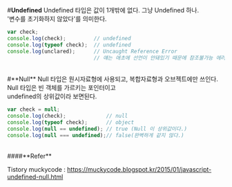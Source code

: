 #**Undefined**
Undefined 타입은 값이 1개밖에 없다. 그냥 Undefined 하나.<br>
'변수를 초기화하지 않았다'를 의미한다.<br>

```javascript
var check;
console.log(check);         // undefined
console.log(typeof check);  // undefined
console.log(unclared);      // Uncaught Reference Error
                            // 얘는 애초에 선언이 안돼있기 때문에 참조불가능 에러가 뜬다
```
<br>
#**Null**
Null 타입은 원시자료형에 사용되고, 복합자료형과 오브젝트에만 쓰인다.<br>
Null 타입은 빈 객체를 가르키는 포인터이고<br>
undefined의 상위값이라 보면된다.<br>

```javascript
var check = null;
console.log(check);             // null
console.log(typeof check);      // object
console.log(null == undefined); // true (Null 이 상위값이다.)
console.log(null === undefined);// false(완벽하게 같지 않다.)
```
<br>
####**Refer**

Tistory muckycode : https://muckycode.blogspot.kr/2015/01/javascript-undefined-null.html
